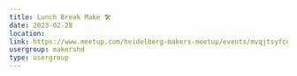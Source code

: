 ```yaml
---
title: Lunch Break Make 🛠️
date: 2023-02-28
location: 
link: https://www.meetup.com/heidelberg-makers-meetup/events/mvqjtsyfcdblc/
usergroup: makershd
type: usergroup
---
```

